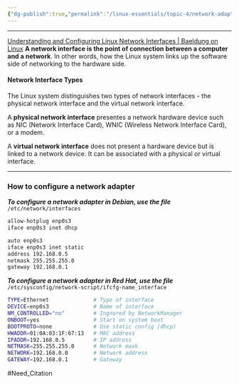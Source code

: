 ```yaml
---
{"dg-publish":true,"permalink":"/linux-essentials/topic-4/network-adapter-configuration/"}
---
```


---
[Understanding and Configuring Linux Network Interfaces | Baeldung on Linux](https://www.baeldung.com/linux/network-interface-configure)
**A network interface is the point of connection between a computer and a network**. In other words, how the Linux system links up the software side of networking to the hardware side.
#### Network Interface Types
The Linux system distinguishes two types of network interfaces - the physical network interface and the virtual network interface.

A **physical network interface** presentes a network hardware device such as NIC (Network Interface Card), WNIC (Wireless Network Interface Card), or a modem.

A **virtual network interface** does not present a hardware device but is linked to a network device. It can be associated with a physical or virtual interface.

---
### How to configure a network adapter
___To configure a network adapter in Debian, use the file___ `/etc/network/interfaces`

```bash
allow-hotplug enp0s3
iface enp0s3 inet dhcp
```

```bash
auto enp0s3
iface enp0s3 inet static
address 192.168.0.5
netmask 255.255.255.0
gateway 192.168.0.1
```

___To configure a network adapter in Red Hat, use the file___ `/etc/sysconfig/network-script/ifcfg-name_interface`

```bash
TYPE=Ethernet              # Type of interface
DEVICE=enp0s3              # Name of interface
NM_CONTROLLED="no"         # Ingnored by NetworkManager
ONBOOT=yes                 # Start on system boot
BOOTPROTO=none             # Use static config (dhcp)
HWADDR=01:0A:03:1F:67:13   # MAC address
IPADDR=192.168.0.5         # IP address
NETMASK=255.255.255.0      # Network mask
NETWORK=192.168.0.0        # Network address
GATEWAY=192.168.0.1        # Gateway
```

#Need_Citation 